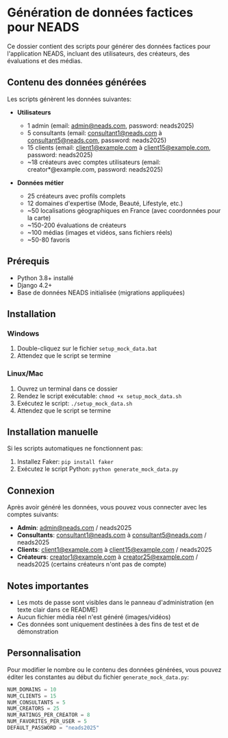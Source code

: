 # Génération de données factices pour NEADS

Ce dossier contient des scripts pour générer des données factices pour l'application NEADS, incluant des utilisateurs, des créateurs, des évaluations et des médias.

## Contenu des données générées

Les scripts génèrent les données suivantes:

- **Utilisateurs**
  - 1 admin (email: admin@neads.com, password: neads2025)
  - 5 consultants (email: consultant1@neads.com à consultant5@neads.com, password: neads2025)
  - 15 clients (email: client1@example.com à client15@example.com, password: neads2025)
  - ~18 créateurs avec comptes utilisateurs (email: creator*@example.com, password: neads2025)

- **Données métier**
  - 25 créateurs avec profils complets
  - 12 domaines d'expertise (Mode, Beauté, Lifestyle, etc.)
  - ~50 localisations géographiques en France (avec coordonnées pour la carte)
  - ~150-200 évaluations de créateurs
  - ~100 médias (images et vidéos, sans fichiers réels)
  - ~50-80 favoris

## Prérequis

- Python 3.8+ installé
- Django 4.2+
- Base de données NEADS initialisée (migrations appliquées)

## Installation

### Windows

1. Double-cliquez sur le fichier `setup_mock_data.bat`
2. Attendez que le script se termine

### Linux/Mac

1. Ouvrez un terminal dans ce dossier
2. Rendez le script exécutable: `chmod +x setup_mock_data.sh`
3. Exécutez le script: `./setup_mock_data.sh`
4. Attendez que le script se termine

## Installation manuelle

Si les scripts automatiques ne fonctionnent pas:

1. Installez Faker: `pip install faker`
2. Exécutez le script Python: `python generate_mock_data.py`

## Connexion

Après avoir généré les données, vous pouvez vous connecter avec les comptes suivants:

- **Admin**: admin@neads.com / neads2025
- **Consultants**: consultant1@neads.com à consultant5@neads.com / neads2025
- **Clients**: client1@example.com à client15@example.com / neads2025
- **Créateurs**: creator1@example.com à creator25@example.com / neads2025 (certains créateurs n'ont pas de compte)

## Notes importantes

- Les mots de passe sont visibles dans le panneau d'administration (en texte clair dans ce README)
- Aucun fichier média réel n'est généré (images/vidéos)
- Ces données sont uniquement destinées à des fins de test et de démonstration

## Personnalisation

Pour modifier le nombre ou le contenu des données générées, vous pouvez éditer les constantes au début du fichier `generate_mock_data.py`:

```python
NUM_DOMAINS = 10
NUM_CLIENTS = 15
NUM_CONSULTANTS = 5
NUM_CREATORS = 25
NUM_RATINGS_PER_CREATOR = 8
NUM_FAVORITES_PER_USER = 5
DEFAULT_PASSWORD = "neads2025"
``` 